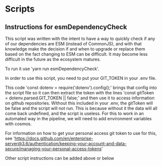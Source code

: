 # Scripts

## Instructions for esmDependencyCheck

This script was written with the intent to have a way to quickly check if any of our dependencies are ESM (instead of CommonJS), and with that knowledge make the decision if and when to upgrade or replace them based on the fact changing to ESM can be difficult. It may become less difficult in the future as the ecosystem matures.

To run it use 'yarn run esmDependencyCheck'.

In order to use this script, you need to put your GIT_TOKEN in your .env file. 

This code 'const dotenv = require('dotenv').config();' brings that config into the script file so it can then extract the token with the lines 'const gitToken = dotenv.parsed.GIT_TOKEN || false;' and then use it to access information on github repositories. Without this included in your .env, the gitToken will be false and the script will not run. This is because without it the data will all come back undefined, and the script is useless. For this to work in an automated way in the pipeline, we will need to add environment variables with cosmos.

For information on how to get your personal access git token to use for this, see 'https://docs.github.com/en/enterprise-server@3.6/authentication/keeping-your-account-and-data-secure/managing-your-personal-access-tokens'


Other script instructions can be added above or below